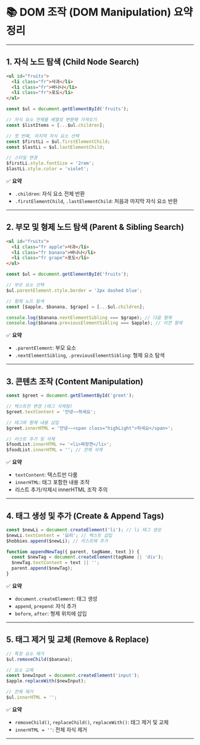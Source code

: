 
# 📚 DOM 조작 (DOM Manipulation) 요약 정리



---

## 1. 자식 노드 탐색 (Child Node Search)

```html
<ul id="fruits">
  <li class="fr">사과</li>
  <li class="fr">바나나</li>
  <li class="fr">포도</li>
</ul>
```

```js
const $ul = document.getElementById('fruits');

// 자식 요소 전체를 배열로 변환해 가져오기
const $listItems = [...$ul.children];

// 첫 번째, 마지막 자식 요소 선택
const $firstLi = $ul.firstElementChild;
const $lastLi = $ul.lastElementChild;

// 스타일 변경
$firstLi.style.fontSize = '2rem';
$lastLi.style.color = 'violet';
```

✅ **요약**  
- `.children`: 자식 요소 전체 반환  
- `.firstElementChild`, `.lastElementChild`: 처음과 마지막 자식 요소 반환

---

## 2. 부모 및 형제 노드 탐색 (Parent & Sibling Search)

```html
<ul id="fruits">
  <li class="fr apple">사과</li>
  <li class="fr banana">바나나</li>
  <li class="fr grape">포도</li>
</ul>
```

```js
const $ul = document.getElementById('fruits');

// 부모 요소 선택
$ul.parentElement.style.border = '2px dashed blue';

// 형제 노드 탐색
const [$apple, $banana, $grape] = [...$ul.children];

console.log($banana.nextElementSibling === $grape); // 다음 형제
console.log($banana.previousElementSibling === $apple); // 이전 형제
```

✅ **요약**  
- `.parentElement`: 부모 요소  
- `.nextElementSibling`, `.previousElementSibling`: 형제 요소 탐색

---

## 3. 콘텐츠 조작 (Content Manipulation)

```js
const $greet = document.getElementById('greet');

// 텍스트만 변경 (태그 삭제됨)
$greet.textContent = '안녕~~하세요';

// 태그와 함께 내용 삽입
$greet.innerHTML = '안녕~~<span class="highLight">하세요</span>';

// 리스트 추가 및 삭제
$foodList.innerHTML += '<li>짜장면</li>';
$foodList.innerHTML = ''; // 전체 삭제
```

✅ **요약**  
- `textContent`: 텍스트만 다룸  
- `innerHTML`: 태그 포함한 내용 조작  
- 리스트 추가/삭제시 innerHTML 조작 주의

---

## 4. 태그 생성 및 추가 (Create & Append Tags)

```js
const $newLi = document.createElement('li'); // li 태그 생성
$newLi.textContent = '요리'; // 텍스트 삽입
$hobbies.append($newLi); // 리스트에 추가
```

```js
function appendNewTag({ parent, tagName, text }) {
  const $newTag = document.createElement(tagName || 'div');
  $newTag.textContent = text || '';
  parent.append($newTag);
}
```

✅ **요약**  
- `document.createElement`: 태그 생성  
- `append`, `prepend`: 자식 추가  
- `before`, `after`: 형제 위치에 삽입

---

## 5. 태그 제거 및 교체 (Remove & Replace)

```js
// 특정 요소 제거
$ul.removeChild($banana);

// 요소 교체
const $newInput = document.createElement('input');
$apple.replaceWith($newInput);

// 전체 제거
$ul.innerHTML = '';
```

✅ **요약**  
- `removeChild()`, `replaceChild()`, `replaceWith()`: 태그 제거 및 교체  
- `innerHTML = ''`: 전체 자식 제거

---
